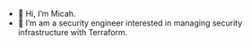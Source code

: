 - 👋 Hi, I’m Micah.
- 🌱 I’m am a security engineer interested in managing security infrastructure with Terraform.

<!---
micaroni/micaroni is a ✨ special ✨ repository because its `README.md` (this file) appears on your GitHub profile.
You can click the Preview link to take a look at your changes.
--->
